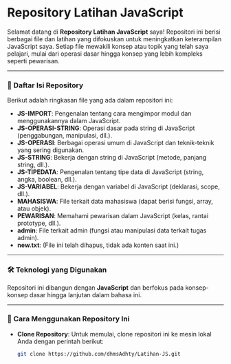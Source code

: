 # Repository Latihan JavaScript

Selamat datang di **Repository Latihan JavaScript** saya! Repositori ini berisi berbagai file dan latihan yang difokuskan untuk meningkatkan keterampilan JavaScript saya. Setiap file mewakili konsep atau topik yang telah saya pelajari, mulai dari operasi dasar hingga konsep yang lebih kompleks seperti pewarisan.

---

### 📂 Daftar Isi Repository

Berikut adalah ringkasan file yang ada dalam repositori ini:

- **JS-IMPORT**: Pengenalan tentang cara mengimpor modul dan menggunakannya dalam JavaScript.
- **JS-OPERASI-STRING**: Operasi dasar pada string di JavaScript (penggabungan, manipulasi, dll.).
- **JS-OPERASI**: Berbagai operasi umum di JavaScript dan teknik-teknik yang sering digunakan.
- **JS-STRING**: Bekerja dengan string di JavaScript (metode, panjang string, dll.).
- **JS-TIPEDATA**: Pengenalan tentang tipe data di JavaScript (string, angka, boolean, dll.).
- **JS-VARIABEL**: Bekerja dengan variabel di JavaScript (deklarasi, scope, dll.).
- **MAHASISWA**: File terkait data mahasiswa (dapat berisi fungsi, array, atau objek).
- **PEWARISAN**: Memahami pewarisan dalam JavaScript (kelas, rantai prototype, dll.).
- **admin**: File terkait admin (fungsi atau manipulasi data terkait tugas admin).
- **new.txt**: (File ini telah dihapus, tidak ada konten saat ini.)

---

### 🛠 Teknologi yang Digunakan

Repositori ini dibangun dengan **JavaScript** dan berfokus pada konsep-konsep dasar hingga lanjutan dalam bahasa ini.

---

### 🚀 Cara Menggunakan Repository Ini

- **Clone Repository**:
  Untuk memulai, clone repositori ini ke mesin lokal Anda dengan perintah berikut:

  ```bash
  git clone https://github.com/dhmsAdhty/Latihan-JS.git
